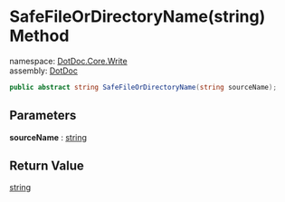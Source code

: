 ﻿# SafeFileOrDirectoryName\(string\) Method

namespace: [DotDoc\.Core\.Write](../../DotDoc.Core.Write.md)<br />
assembly: [DotDoc](../../../DotDoc.md)



```csharp
public abstract string SafeFileOrDirectoryName(string sourceName);
```

## Parameters

__sourceName__ : [string](https://docs.microsoft.com/ja-jp/dotnet/api/System.String)



## Return Value

[string](https://docs.microsoft.com/ja-jp/dotnet/api/System.String)




